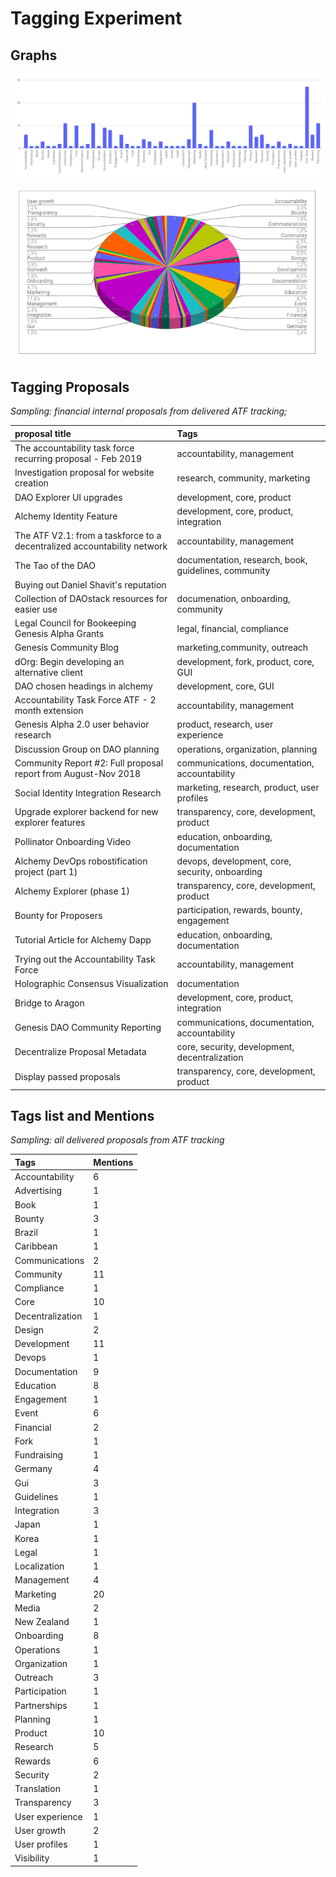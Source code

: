 # Tagging Experiment

## Graphs

![](../../../.gitbook/assets/selection_074.png)

![](../../../.gitbook/assets/selection_073.png)

## Tagging Proposals

_Sampling: financial internal proposals from delivered ATF tracking;_

| **proposal title** | Tags |
| :--- | :--- |
| The accountability task force recurring proposal - Feb 2019 | accountability, management |
| Investigation proposal for website creation | research, community, marketing |
| DAO Explorer UI upgrades | development, core, product |
| Alchemy Identity Feature | development, core, product, integration |
| The ATF V2.1: from a taskforce to a decentralized accountability network | accountability, management |
| The Tao of the DAO | documentation, research, book, guidelines, community |
| Buying out Daniel Shavit's reputation |  |
| Collection of DAOstack resources for easier use | documenation, onboarding, community |
| Legal Council for Bookeeping Genesis Alpha Grants | legal, financial, compliance |
| Genesis Community Blog | marketing,community, outreach |
| dOrg: Begin developing an alternative client | development, fork, product, core, GUI |
| DAO chosen headings in alchemy | development, core, GUI |
| Accountability Task Force ATF - 2 month extension | accountability, management |
| Genesis Alpha 2.0 user behavior research | product, research, user experience |
| Discussion Group on DAO planning | operations, organization, planning |
| Community Report \#2: Full proposal report from August-Nov 2018 | communications, documentation, accountability |
| Social Identity Integration Research | marketing, research, product, user profiles |
| Upgrade explorer backend for new explorer features | transparency, core, development, product |
| Pollinator Onboarding Video | education, onboarding, documentation |
| Alchemy DevOps robostification project \(part 1\) | devops, development, core, security, onboarding |
| Alchemy Explorer \(phase 1\) | transparency, core, development, product |
| Bounty for Proposers | participation, rewards, bounty, engagement |
| Tutorial Article for Alchemy Dapp | education, onboarding, documentation |
| Trying out the Accountability Task Force | accountability, management |
| Holographic Consensus Visualization | documentation |
| Bridge to Aragon | development, core, product, integration |
| Genesis DAO Community Reporting | communications, documentation, accountability |
| Decentralize Proposal Metadata | core, security, development, decentralization |
| Display passed proposals | transparency, core, development, product |



## Tags list and Mentions

_Sampling: all delivered proposals from ATF tracking_

| Tags | Mentions |
| :--- | :--- |
| Accountability | 6 |
| Advertising | 1 |
| Book | 1 |
| Bounty | 3 |
| Brazil | 1 |
| Caribbean | 1 |
| Communications | 2 |
| Community | 11 |
| Compliance | 1 |
| Core | 10 |
| Decentralization | 1 |
| Design | 2 |
| Development | 11 |
| Devops | 1 |
| Documentation | 9 |
| Education | 8 |
| Engagement | 1 |
| Event | 6 |
| Financial | 2 |
| Fork | 1 |
| Fundraising | 1 |
| Germany | 4 |
| Gui | 3 |
| Guidelines | 1 |
| Integration | 3 |
| Japan | 1 |
| Korea | 1 |
| Legal | 1 |
| Localization | 1 |
| Management | 4 |
| Marketing | 20 |
| Media | 2 |
| New Zealand | 1 |
| Onboarding | 8 |
| Operations | 1 |
| Organization | 1 |
| Outreach | 3 |
| Participation | 1 |
| Partnerships | 1 |
| Planning | 1 |
| Product | 10 |
| Research | 5 |
| Rewards | 6 |
| Security | 2 |
| Translation | 1 |
| Transparency | 3 |
| User experience | 1 |
| User growth | 2 |
| User profiles | 1 |
| Visibility | 1 |

